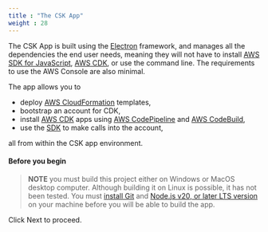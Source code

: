 ```yaml
---
title : "The CSK App"
weight : 28
---
```


The CSK App is built using the [Electron](https://www.electronjs.org/) framework, and manages all the dependencies the end user needs, meaning they will not have to install [AWS SDK for JavaScript](https://aws.amazon.com/sdk-for-javascript/), [AWS CDK](https://aws.amazon.com/cdk/), or use the command line. The requirements to use the AWS Console are also minimal.

The app allows you to 

* deploy [AWS CloudFormation](https://aws.amazon.com/cloudformation/) templates,
* bootstrap an account for CDK, 
* install [AWS CDK](https://docs.aws.amazon.com/cdk/v2/guide/home.html) apps using [AWS CodePipeline](https://aws.amazon.com/codepipeline/) and [AWS CodeBuild](https://aws.amazon.com/codebuild/), 
* use the [SDK](https://aws.amazon.com/sdk-for-javascript/) to make calls into the account, 

all from within the CSK app environment.

#### Before you begin

>**NOTE** you must build this project either on Windows or MacOS desktop computer. Although building it on Linux is possible, it has not been tested. You must [install Git](https://git-scm.com/downloads) and [Node.js v20, or later LTS version](https://nodejs.org/en/download/package-manager) on your machine before you will be able to build the app.

Click Next to proceed.
